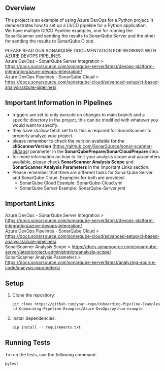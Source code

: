 ## Overview

This project is an example of using Azure DevOps for a Python project. It demonstrates how to set up a CI/CD pipeline for a Python application.  
We have multiple CI/CD Pipeline examples, one for running the SonarScanner and sending the results to SonarQube Server and the other for sending the results to SonarQube Cloud.  

PLEASE READ OUR SONARQUBE DOCUMENTATION FOR WORKING WITH AZURE DEVOPS PIPELINES  
Azure DevOps - SonarQube Server Integration > https://docs.sonarsource.com/sonarqube-server/latest/devops-platform-integration/azure-devops-integration/  
Azure DevOps Pipelines - SonarQube Cloud > https://docs.sonarsource.com/sonarqube-cloud/advanced-setup/ci-based-analysis/azure-pipelines/  

## Important Information in Pipelines
- triggers are set to only execute on changes to main branch and a specific directory in the project, this can be modified with whatever you would want to specify.
- they have shallow fetch set to 0. this is required for SonarScanner to properly analyze your project.  
- please remember to check the version available for the **cliScannerVersion** (https://github.com/SonarSource/sonar-scanner-cli/tags) parameter in the **SonarQubePrepare/SonarCloudPrepare** step.
- for more information on how to limit your analysis scope and parameters available, please check **SonarScanner Analysis Scope** and **SonarScanner Analysis Parameters** in the Important Links section.
- Please remember that there are different tasks for SonarQube Server and SonarQube Cloud. Examples for both are provided.
    - SonarQube Cloud Example: SonarQube-Cloud.yml  
    - SonarQube Server Example: SonarQube-Server.yml 

## Important Links
Azure DevOps - SonarQube Server Integration > https://docs.sonarsource.com/sonarqube-server/latest/devops-platform-integration/azure-devops-integration/  
Azure DevOps Pipelines - SonarQube Cloud > https://docs.sonarsource.com/sonarqube-cloud/advanced-setup/ci-based-analysis/azure-pipelines/  
SonarScanner Analysis Scope > https://docs.sonarsource.com/sonarqube-server/latest/project-administration/analysis-scope/  
SonarScanner Analysis Parameters > https://docs.sonarsource.com/sonarqube-server/latest/analyzing-source-code/analysis-parameters/  


## Setup

1. Clone the repository:
    ```sh
    git clone https://github.com/your-repo/Onboarding-Pipeline-Examples.git
    cd Onboarding-Pipeline-Examples/Azure-DevOps/python-example
    ```

2. Install dependencies:
    ```sh
    pip install -r requirements.txt
    ```

## Running Tests

To run the tests, use the following command:
```sh
pytest
```